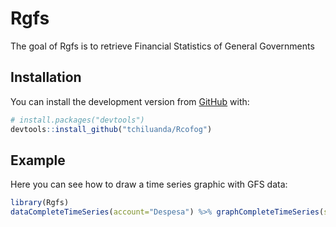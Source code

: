 
# Rgfs

<!-- badges: start -->
<!-- badges: end -->

The goal of Rgfs is to retrieve Financial Statistics of General Governments

## Installation

You can install the development version from [GitHub](https://github.com/) with:

``` r
# install.packages("devtools")
devtools::install_github("tchiluanda/Rcofog")
```

## Example

Here you can see how to draw a time series graphic with GFS data:

``` r
library(Rgfs)
dataCompleteTimeSeries(account="Despesa") %>% graphCompleteTimeSeries(selected_country="Brasil", text_max = FALSE )
```

